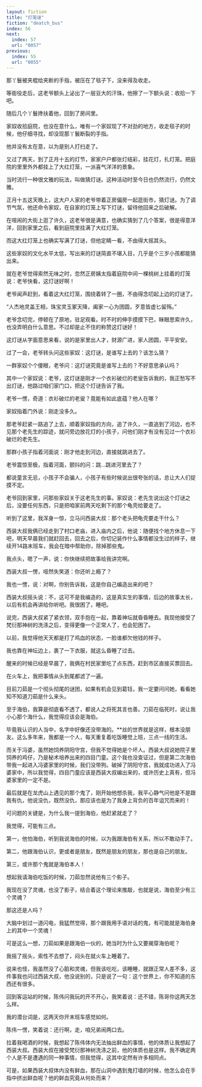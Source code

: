 ```yaml
---
layout: fiction
title: "灯笼谜"
fiction: "deatch_bus"
index: 56
next:
  index: 57
  url: "0057"
previous:
  index: 55
  url: "0055"
---
```

那丫鬟被夹棍给夹断的手指，被压在了毯子下，没来得及收走。

等衙役走后，这老爷额头上泌出了一层豆大的汗珠，他擦了一下额头说：收拾一下吧。

随后几个丫鬟搀扶着他，回到了房间里。

家奴收拾庭院，也没在意什么，唯有一个家奴现了不对劲的地方，收走毯子的时候，他仔细寻找，却没现那丫鬟断裂的手指。

他并没有太在意，以为是别人打扫走了。

又过了两天，到了正月十五的灯节，家家户户都张灯结彩，挂花灯，扎灯笼。把庭院的里里外外都挂上了大红灯笼，一派喜气洋洋的景象。

当时流行一种很文雅的玩法，叫做猜灯谜。这种活动时至今日也仍然流行，仍然文雅。

正月十五这天晚上，这大户人家的老爷带着正房偏房一起逛街市，猜灯谜。为了调节气氛，他还命令家奴，在自家的灯笼上写下灯谜，留待他回来之后破解。

在喧闹的大街上逛了许久，这老爷很是满意，也确实猜到了几个答案，很是得意洋洋，回到家里之后，看到庭院里挂满了大红灯笼。

而这大红灯笼上也确实写满了灯谜，但他定睛一看，不由得大摇其头。

这些家奴的文化水平太低，写出来的灯谜简直不堪入目，几乎是个三岁小孩都能猜出来。

就在老爷觉得索然无味之时，忽然正房姨太指着庭院中间一棵桃树上挂着的灯笼说：老爷快看，这灯谜好啊！

老爷闻声赶到，看着这大红灯笼，围绕着转了一圈，不由得念叨起上边的灯谜了。

“人杰地灵盖王相，珠宝灵玉冢天降，阖家一心为团圆，歹意皆虚匕留殇。”

老爷念叨完，停顿在了原地，驻足观看。时不时的伸手摸摸下巴，眯眼思索许久，也没弄明白什么意思。不过却是止不住的称赞这灯谜好！

这灯谜从字面意思来看，说的是家里出人才，财源广进，家人团圆，平平安安。

过了一会，老爷转头问这些家奴：这灯谜，是谁写上去的？该怎么猜？

一群家奴个个傻眼，老爷问：这灯谜究竟是谁写上去的？不好意思承认吗？

其中一个家奴说：老爷，这灯谜是刚才一个衣衫破烂的老叟告诉我的，我正愁写不出灯谜，他路过咱们家门口，把这个灯谜告诉了我。

老爷一愣，奇道：衣衫破烂的老叟？竟能有如此底蕴？他人在哪？

家奴指着门外说：刚走没多久。

那老爷赶紧一路追了上去，顺着家奴指的方向，追了许久，一直追到了河边，也不见那个老先生的踪迹，就问旁边放花灯的小孩子，问他们刚才有没有见过一个衣衫破烂的老先生。

那群小孩子指着河面说：刚才他走到河边，直接就跳进去了。

老爷震惊至极，指着河面，颤抖的问：跳...跳进河里去了？

都说童言无忌，小孩子不会骗人，小孩子有些时候说出很夸张的话，总让大人们捉摸不定。

老爷回到家里，问那些家奴关于这老先生的事。家奴说：老先生说出这个灯谜之后，没要任何东西，只是把咱家前两天吃剩下的那个龟壳给要走了。

听到了这里，我浑身一惊，立马问西装大叔：那个老头把龟壳要走干什么？

西装大叔我俩已经走到了村口老庙，进入庙内之后，他说：随便找个地方休息一下吧，明天早晨我们就赶回去，回去之后，你切记装作什么事情都没生过的样子，继续开14路末班车，我会在暗中帮助你，除掉那些鬼。

我点头，嗯了一声，说：你快继续把故事给我讲完啊。

西装大叔一愣，哑然失笑道：你还听上瘾了？

我也一愣，说：对啊，你别告诉我，这是你自己编造出来的吧？

西装大叔摇头说：不，这可不是我编造的，这是真实生的事情，后边的故事太长，以后有机会再讲给你听吧。我很困了，睡吧。

说完，西装大叔紧了紧衣领，双手抱在一起，靠着神坛就昏昏睡去。我现他接受了梵衍那神树的洗涤之后，变得更像一个正常人了，也会犯困了。

以前，我觉得他天天都是打了鸡血的状态，一脸谁都欠他钱的样子。

我也靠在神坛边上，裹了一下衣服，就这么昏睡了过去。

醒来的时候已经是早晨了，我俩在村民家里吃了点东西，赶到市区直接买票回去。

在火车上，我把事情从头到尾都滤了一遍。

目前刀茹是一个彻头彻尾的谜团，如果有机会见到葛钰，我一定要问问她，看看她知不知道刀茹是什么来头。

至于海伯，我算是彻底看不透了，都说人之将死其言也善。刀茹在临死时，说让我小心那个海什么，我觉得应该会是海伯。

毕竟我认识的人当中，名字中好像还没带海的。**丝的世界就是这样，根本没朋友。这么多年来，我都是一个人，每天重复着吃饭睡觉上班，三点一线的生活。

而关于冯婆，虽然她饲养阴阳守宫，但我不觉得她是个坏人。西装大叔说她院子里饲养的鸡仔，乃是秘术培养出来的四目门童。这个我也没查证过，但是第二次海伯带我一起进入冯婆家里的时候，我们没带狗。破掉了阴阳守宫，我就成功进入了冯婆家中，所以我觉得，四目门童应该是西装大叔编出来的，或许历史上真有，但冯婆家里的一定不是。

最后就是在龙虎山上遇见的那个鬼了，刚开始他想杀我，我平心静气问他是不是跟我有仇，他说没仇，既然没仇，那应该也是为了我身上背负的百年诅咒而来的！

可问题的关键是，为什么我一提到海伯，他赶紧就走了？

我觉得，可能有三点。

第一，他怕海伯，听到我说海伯的时候，以为我跟海伯有关系，所以不敢动手了。

第二，他跟海伯认识，更或者是朋友，既然是朋友的朋友，那也是自己的朋友。

第三，或许那个鬼就是海伯本人！

想起我请海伯吃饭的时候，刀茹忽然说他有三个影子。

我现在没了灵魂，也没了影子，结合着这个理论来推敲，也就是说，海伯至少有三个灵魂？

那这还是人吗？

大脑中划过一道闪电，我猛然觉得，那个跟我用手语对话的鬼，有可能就是海伯身上的其中一个灵魂！

可是这么一想，刀茹如果是跟海伯一伙的，她当时为什么又要揭穿海伯呢？

我摇了摇头，索性不去想了，闷头在就火车上睡着了。

说来也怪，我虽然没了心脏和灵魂，但我该吃吃，该睡睡，就跟正常人差不多，这件事我也问过西装大叔，他没说别的，只是说了一句：这个世界上，你不知道的东西还有很多。

回到客运站的时候，陈伟问我玩的开不开心，我笑着说：还不错，陈哥你这两天怎么样。

我的潜台词是，这两天你开末班车感觉如何。

陈伟一愣，笑着说：还行啊，走，咱兄弟闹两口去。

拉着我喝酒的时候，我想起了陈伟体内无法抽出鲜血的事情，他的体质让我想起了西装大叔。西装大叔在接受梵衍那神树洗涤之前，他的体质也是这样。我不确定两个人是不是遭遇的同一种事情，但我觉得，这其中定然有许多相同点。

可是，如果西装大叔体内没有鲜血，那在山洞中遇到鬼打墙的时候，他怎么会在手指中挤出鲜血呢？他的鲜血究竟从何处而来？
